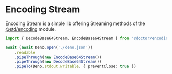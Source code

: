 # Encoding Stream

Encoding Stream is a simple lib offering Streaming methods of the [@std/encoding](https://jsr.io/@std/encoding) module.

```ts
import { DecodeBase64Stream, EncodeBase64Stream } from '@doctor/encoding-stream'

await (await Deno.open('./deno.json'))
	.readable
	.pipeThrough(new EncodeBase64Stream())
	.pipeThrough(new DecodeBase64Stream())
	.pipeTo(Deno.stdout.writable, { preventClose: true })
```
